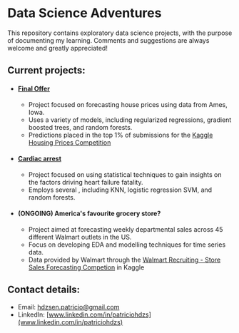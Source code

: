 # Data Science Adventures

This repository contains exploratory data science projects, with the purpose of documenting my learning. Comments and suggestions are always welcome and greatly appreciated!

## Current projects:

- #### [Final Offer](https://nbviewer.jupyter.org/github/patohdzs/data-science-adventures/blob/main/final-offer/residential-real-estate-price-prediction.ipynb)

  - Project focused on forecasting house prices using data from Ames, Iowa.
  - Uses a variety of models, including regularized regressions, gradient boosted trees, and random forests.
  - Predictions placed in the top 1% of submissions for the [Kaggle Housing Prices Competition](https://www.kaggle.com/c/home-data-for-ml-course) 

- #### [Cardiac arrest](https://nbviewer.jupyter.org/github/patohdzs/data-science-adventures/blob/main/cardiac-arrest/heart-failure.ipynb) 
  - Project focused on using statistical techniques to gain insights on the factors driving heart failure fatality.
  - Employs several , including KNN, logistic regression SVM, and random forests.
  
- #### (ONGOING) America's favourite grocery store?
  - Project aimed at forecasting weekly departmental sales across 45 different Walmart outlets in the US.
  - Focus on developing EDA and modelling techniques for time series data.
  - Data provided by Walmart through the [Walmart Recruiting - Store Sales Forecasting Competion](https://www.kaggle.com/c/walmart-recruiting-store-sales-forecasting/data) in Kaggle

## Contact details:
- Email: hdzsen.patricio@gmail.com
- LinkedIn: [www.linkedin.com/in/patriciohdzs](www.linkedin.com/in/patriciohdzs)
